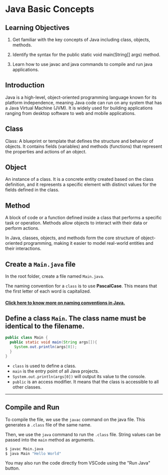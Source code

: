 #  Java Basic Concepts

## Learning Objectives

1. Get familiar with the key concepts of Java including class, objects, methods.

2. Identify the syntax for the public static void main(String[] args) method.

3. Learn how to use javac and java commands to compile and run java applications.


## Introduction

Java is a high-level, object-oriented programming language known for its platform independence, meaning Java code can run on any system that has a Java Virtual Machine (JVM). It is widely used for building applications ranging from desktop software to web and mobile applications.

## Class
Class: A blueprint or template that defines the structure and behavior of objects. It contains fields (variables) and methods (functions) that represent the properties and actions of an object.

## Object
An instance of a class. It is a concrete entity created based on the class definition, and it represents a specific element with distinct values for the fields defined in the class.

## Method
 A block of code or a function defined inside a class that performs a specific task or operation. Methods allow objects to interact with their data or perform actions.

In Java, classes, objects, and methods form the core structure of object-oriented programming, making it easier to model real-world entities and their interactions.

## Create a `Main.java` file

In the root folder, create a file named `Main.java`.

The naming convention for a `class` is to use **PascalCase**. This means that the first letter of each word is capitalized.

#### [Click here to know more on naming conventions in Java. ](https://www.oracle.com/java/technologies/javase/codeconventions-namingconventions.html)



##  Define a class `Main`. The class name must be identical to the filename.

```java
public class Main {
  public static void main(String args[]){
    System.out.println(args[0]);
  }
}
```

- `class` is used to define a class.
- `main` is the entry point of all Java projects.
- `System.out.println(args[0])` will output its value to the console.
- `public` is an access modifier. It means that the class is accessible to all other classes.

---

##  Compile and Run

To compile the file, we use the `javac` command on the java file. This generates a `.class` file of the same name.

Then, we use the `java` command to run the `.class` file. String values can be passed into the `main` method as arguments.

```sh
$ javac Main.java
$ java Main "Hello World"
```

You may also run the code directly from VSCode using the "Run Java" button.